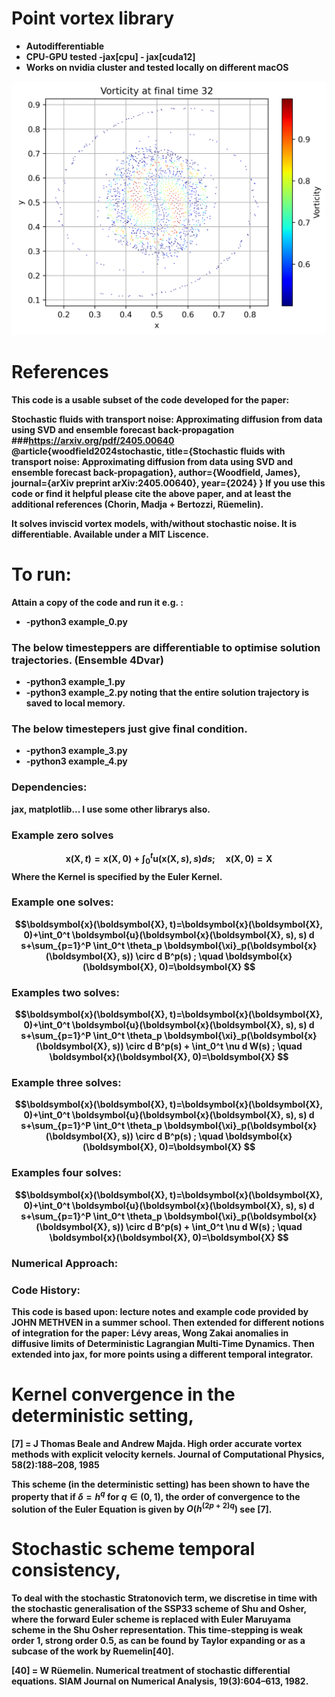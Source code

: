 
# Point vortex library

- <strong>Autodifferentiable<strong>
- <strong>CPU-GPU tested -jax[cpu] - jax[cuda12]<strong>
- <strong>Works on nvidia cluster and tested locally on different macOS<strong>

![image of final solution](Final_time_vorticity.png)

# References 

This code is a usable subset of the code developed for the paper:

Stochastic fluids with transport noise: Approximating diffusion from data using SVD and ensemble forecast back-propagation
###https://arxiv.org/pdf/2405.00640
@article{woodfield2024stochastic,
  title={Stochastic fluids with transport noise: Approximating diffusion from data using SVD and ensemble forecast back-propagation},
  author={Woodfield, James},
  journal={arXiv preprint arXiv:2405.00640},
  year={2024}
}
If you use this code or find it helpful please cite the above paper, and at least the additional references (Chorin, Madja + Bertozzi, Rüemelin).

It solves inviscid vortex models, with/without stochastic noise. It is differentiable. Available under a MIT Liscence.  

# To run:
Attain a copy of the code and run it e.g. : 
- <strong>-python3 example_0.py<strong>

### The below timesteppers are differentiable to optimise solution trajectories. (Ensemble 4Dvar)
- <strong>-python3 example_1.py<strong>
- <strong>-python3 example_2.py<strong>
noting that the entire solution trajectory is saved to local memory. 

### The below timestepers just give final condition.
- <strong>-python3 example_3.py<strong>
- <strong>-python3 example_4.py<strong>

### Dependencies: 
jax, matplotlib... I use some other librarys also. 

### Example zero solves
$$\boldsymbol{x}(\boldsymbol{X}, t)=\boldsymbol{x}(\boldsymbol{X}, 0)+\int_0^t \boldsymbol{u}(\boldsymbol{x}(\boldsymbol{X}, s), s) d s; \quad \boldsymbol{x}(\boldsymbol{X}, 0)=\boldsymbol{X}
$$
Where the Kernel is specified by the Euler Kernel. 

### Example one solves: 
$$\boldsymbol{x}(\boldsymbol{X}, t)=\boldsymbol{x}(\boldsymbol{X}, 0)+\int_0^t \boldsymbol{u}(\boldsymbol{x}(\boldsymbol{X}, s), s) d s+\sum_{p=1}^P \int_0^t \theta_p \boldsymbol{\xi}_p(\boldsymbol{x}(\boldsymbol{X}, s)) \circ d B^p(s) ; \quad \boldsymbol{x}(\boldsymbol{X}, 0)=\boldsymbol{X}
$$

### Examples two solves: 
$$\boldsymbol{x}(\boldsymbol{X}, t)=\boldsymbol{x}(\boldsymbol{X}, 0)+\int_0^t \boldsymbol{u}(\boldsymbol{x}(\boldsymbol{X}, s), s) d s+\sum_{p=1}^P \int_0^t \theta_p \boldsymbol{\xi}_p(\boldsymbol{x}(\boldsymbol{X}, s)) \circ d B^p(s) +  \int_0^t \nu d W(s) ; \quad \boldsymbol{x}(\boldsymbol{X}, 0)=\boldsymbol{X}
$$

### Example three solves: 
$$\boldsymbol{x}(\boldsymbol{X}, t)=\boldsymbol{x}(\boldsymbol{X}, 0)+\int_0^t \boldsymbol{u}(\boldsymbol{x}(\boldsymbol{X}, s), s) d s+\sum_{p=1}^P \int_0^t \theta_p \boldsymbol{\xi}_p(\boldsymbol{x}(\boldsymbol{X}, s)) \circ d B^p(s) ; \quad \boldsymbol{x}(\boldsymbol{X}, 0)=\boldsymbol{X}
$$

### Examples four solves: 
$$\boldsymbol{x}(\boldsymbol{X}, t)=\boldsymbol{x}(\boldsymbol{X}, 0)+\int_0^t \boldsymbol{u}(\boldsymbol{x}(\boldsymbol{X}, s), s) d s+\sum_{p=1}^P \int_0^t \theta_p \boldsymbol{\xi}_p(\boldsymbol{x}(\boldsymbol{X}, s)) \circ d B^p(s) +  \int_0^t \nu d W(s) ; \quad \boldsymbol{x}(\boldsymbol{X}, 0)=\boldsymbol{X}
$$

### Numerical Approach:

### Code History: 
This code is based upon: lecture notes and example code provided by JOHN METHVEN in a summer school. Then extended for different notions of integration for the paper: Lévy areas, Wong Zakai anomalies in diffusive limits of Deterministic Lagrangian Multi-Time Dynamics. Then extended into jax, for more points using a different temporal integrator. 


# Kernel convergence in the deterministic setting,
[7] = J Thomas Beale and Andrew Majda. High order accurate vortex methods with explicit velocity kernels. Journal of Computational Physics, 58(2):188–208, 1985


This scheme (in the deterministic setting) has been shown to have the property that if $\delta=h^q$ for $q \in(0,1)$, the order of convergence to the solution of the Euler Equation is given by $O\left(h^{(2 p+2) q}\right)$ see [7].


# Stochastic scheme temporal consistency,

To deal with the stochastic Stratonovich term, we discretise in time with the stochastic generalisation of the SSP33 scheme of Shu and Osher, where the forward Euler scheme is replaced with Euler Maruyama scheme in the Shu Osher representation. This time-stepping is weak order 1, strong order 0.5, as can be found by Taylor expanding or as a subcase of the work by Ruemelin[40].


[40] = W Rüemelin. Numerical treatment of stochastic differential equations. SIAM Journal on Numerical Analysis,
19(3):604–613, 1982.

